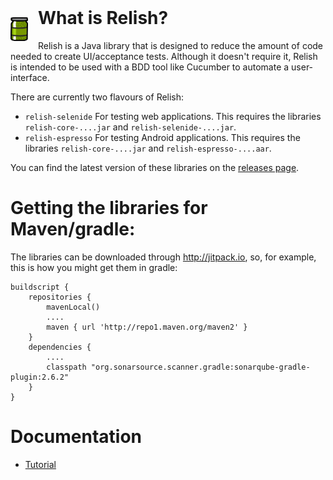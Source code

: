 <img style="float: left; margin-right: 16px;" src="./images/Relish.png" width="28" height="38">

<h1 style="margin-top: -16px">What is Relish?</h1>

Relish is a Java library that is designed to reduce the amount of code needed to create UI/acceptance tests. Although it doesn't require it, Relish is intended to be used with a BDD tool like Cucumber to automate a user-interface.

There are currently two flavours of Relish:

-   `relish-selenide` For testing web applications.
    This requires the libraries `relish-core-....jar` and `relish-selenide-....jar`.
-   `relish-espresso` For testing Android applications.
    This requires the libraries `relish-core-....jar` and `relish-espresso-....aar`.

You can find the latest version of these libraries on the [releases page](https://github.com/dogriffiths/relish/releases).

# Getting the libraries for Maven/gradle:

The libraries can be downloaded through http://jitpack.io, so, for example, this is how you might get them in gradle:

    buildscript {
        repositories {
            mavenLocal()
            ....
            maven { url 'http://repo1.maven.org/maven2' }
        }
        dependencies {
            ....
            classpath "org.sonarsource.scanner.gradle:sonarqube-gradle-plugin:2.6.2"
        }
    }

# Documentation

-   [Tutorial](./pages/tutorial.html)
